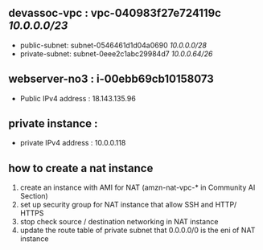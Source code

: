 ## devassoc-vpc : 	vpc-040983f27e724119c *10.0.0.0/23*
* public-subnet: subnet-0546461d1d04a0690 *10.0.0.0/28*
* private-subnet: subnet-0eee2c1abc29984d7 *10.0.0.64/26*

## webserver-no3 : i-00ebb69cb10158073
* Public IPv4 address : 18.143.135.96

## private instance :
* private IPv4 address : 10.0.0.118

## how to create a nat instance 
1. create an instance with AMI for NAT (amzn-nat-vpc-* in Community AI Section)
2. set up security group for NAT instance that allow SSH and HTTP/ HTTPS
3. stop check source / destination networking in NAT instance
4. update the route table of private subnet that 0.0.0.0/0 is the eni of NAT instance